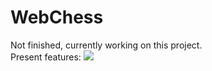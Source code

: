 # WebChess
Not finished, currently working on this project.<br/>
Present features:
<img src='./misc/WebchessFeatures.gif'>
